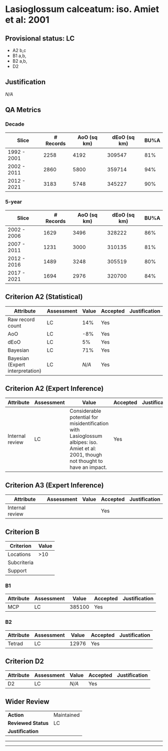# Lasioglossum calceatum: iso. Amiet et al: 2001
## Provisional status: LC
- A2 b,c
- B1 a,b, 
- B2 a,b, 
- D2

## Justification
*N/A*
## QA Metrics
### Decade
| Slice | # Records | AoO (sq km) | dEoO (sq km) |BU%A |
|---|---|---|---|---|
|1992 - 2001|2258|4192|309547|81%|
|2002 - 2011|2860|5800|359714|94%|
|2012 - 2021|3183|5748|345227|90%|
### 5-year
| Slice | # Records | AoO (sq km) | dEoO (sq km) |BU%A |
|---|---|---|---|---|
|2002 - 2006|1629|3496|328222|86%|
|2007 - 2011|1231|3000|310135|81%|
|2012 - 2016|1489|3248|305519|80%|
|2017 - 2021|1694|2976|320700|84%|
## Criterion A2 (Statistical)
|Attribute|Assessment|Value|Accepted|Justification
|---|---|---|---|---|
|Raw record count|LC|14%|Yes||
|AoO|LC|-8%|Yes||
|dEoO|LC|5%|Yes||
|Bayesian|LC|71%|Yes||
|Bayesian (Expert interpretation)|LC|*N/A*|Yes||
## Criterion A2 (Expert Inference)
|Attribute|Assessment|Value|Accepted|Justification
|---|---|---|---|---|
|Internal review|LC|Considerable potential for misidentification with Lasioglossum albipes: iso. Amiet et al: 2001, though not thought to have an impact.|Yes||
## Criterion A3 (Expert Inference)
|Attribute|Assessment|Value|Accepted|Justification
|---|---|---|---|---|
|Internal review|||Yes||
## Criterion B
|Criterion| Value|
|---|---|
|Locations|>10|
|Subcriteria||
|Support||
### B1
|Attribute|Assessment|Value|Accepted|Justification
|---|---|---|---|---|
|MCP|LC|385100|Yes||
### B2
|Attribute|Assessment|Value|Accepted|Justification
|---|---|---|---|---|
|Tetrad|LC|12976|Yes||
## Criterion D2
|Attribute|Assessment|Value|Accepted|Justification
|---|---|---|---|---|
|D2|LC|*N/A*|Yes||
## Wider Review
|  |  |
|---|---|
|**Action**|Maintained|
|**Reviewed Status**|LC|
|**Justification**||
---
 ---
 <br><br>
